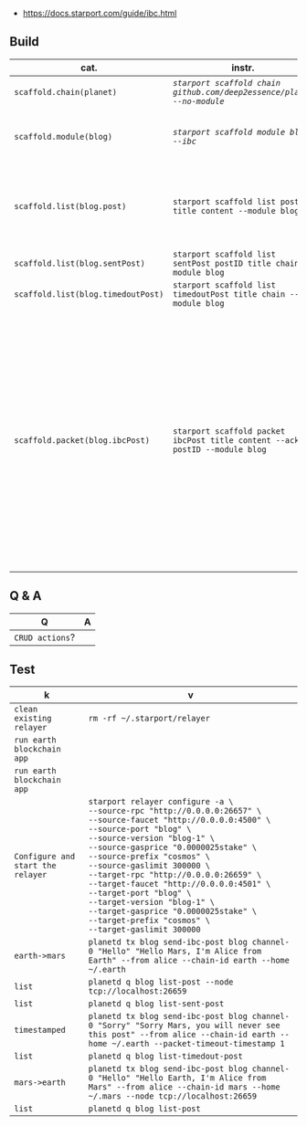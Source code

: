 - https://docs.starport.com/guide/ibc.html

## Build
cat.|instr.|output
-|-|-
```scaffold.chain(planet)```|*```starport scaffold chain github.com/deep2essence/planet --no-module```*|*```app/,cmd,/docs/,testutil/,vue/,config.yml```<br><br>```go.mod,go.sum,readme.md,.github/,.gitignore```*
```scaffold.module(blog)```|*```starport scaffold module blog --ibc```*|*generated:```proto/blog/+packet.proto```<br>```x/blog/+module_ibc.go```<br>```testutil/keeper/blog.go```<br><br>modified:```app/app.go,docs/static/openapi.yml```*
```scaffold.list(blog.post)```|```starport scaffold list post title content --module blog```|*generated:```proto/blog/post.proto```<br>```x/blog/keeper/grpc+,msg_server+,+.go```<br>```x/blog/client/cli/tx+,query+.go```<br>```x/blog/types```<br><br>modified:```proto/blog/tx,query,genesis.proto```<br>```x/blog/genesis,handler,module.go```<br>```query,tx,genesis,keys,codec```*
```scaffold.list(blog.sentPost)```|```starport scaffold list sentPost postID title chain --module blog```|*generated:```proto/blog/sent_post.proto```<br>-*
```scaffold.list(blog.timedoutPost)```|```starport scaffold list timedoutPost title chain --module blog```|*generated:```proto/blog/timeout_post.proto```<br>-*
```scaffold.packet(blog.ibcPost)```|```starport scaffold packet ibcPost title content --ack postID --module blog```|```proto/blog/tx.proto:msg.SendIbcPost,MsgSendIbcPost```<br>```proto/blog/packet.proto```:```BlogPacketData```,<br>```IbcPostPacketData```,<br>```IbcPostPacketAck```<br><br>```starport scaffold packet``` generates one message:```MsgSendIbcPost```  and two packet data: ```IbcPostPacketData``` & ```IbcPostPacketAck```. Msgs orignally have "creator" field, Packet Msgs have inherited fields - "port", "channelID", "timeoutTimestamp" excluding customized fields and "creator". But packet(Data+Ack) don't have "creator" field inherited. Problem originates from this. When you send message to ibc packet, you can't deliver creator. So, you should insert the creator field into packetData in proto.file and also need to implement corresponding packet.pb.go files generated from packet.proto.<br><br>, where question is - Is it possible to regenerate packet.pb.go from modified packet.proto using buf or cosmos-sdk protobuf toolkit? Is it worth? Is it okay to manually modify pb.go file?<br><br>SendingPacket is almost perfect in ```msg_server_ibc_post.go```<br>,but ReceivingPacket need to be complemented in ```ibc_post.go```<br>```OnRecvIbcPostPacket```,```OnAcknowledgementIbcPostPacket```,```OnTimeoutIbcPostPacket``` modified.
## Q & A
Q|A
-|-
```CRUD actions```?|
## Test
k|v
-|-
```clean existing relayer```|```rm -rf ~/.starport/relayer```
```run earth blockchain app```|
```run earth blockchain app```|
```Configure and start the relayer```|```starport relayer configure -a \```<br>```--source-rpc "http://0.0.0.0:26657" \```<br>```--source-faucet "http://0.0.0.0:4500" \```<br>```--source-port "blog" \```<br>```--source-version "blog-1" \```<br>```--source-gasprice "0.0000025stake" \```<br>```--source-prefix "cosmos" \```<br>```--source-gaslimit 300000 \```<br>```--target-rpc "http://0.0.0.0:26659" \```<br>```--target-faucet "http://0.0.0.0:4501" \```<br>```--target-port "blog" \```<br>```--target-version "blog-1" \```<br>```--target-gasprice "0.0000025stake" \```<br>```--target-prefix "cosmos" \```<br>```--target-gaslimit 300000```
```earth->mars```|```planetd tx blog send-ibc-post blog channel-0 "Hello" "Hello Mars, I'm Alice from Earth" --from alice --chain-id earth --home ~/.earth```
```list```|```planetd q blog list-post --node tcp://localhost:26659```
```list```|```planetd q blog list-sent-post```
```timestamped```|```planetd tx blog send-ibc-post blog channel-0 "Sorry" "Sorry Mars, you will never see this post" --from alice --chain-id earth --home ~/.earth --packet-timeout-timestamp 1```
```list```|```planetd q blog list-timedout-post```
```mars->earth```|```planetd tx blog send-ibc-post blog channel-0 "Hello" "Hello Earth, I'm Alice from Mars" --from alice --chain-id mars --home ~/.mars --node tcp://localhost:26659```
```list```|```planetd q blog list-post```
